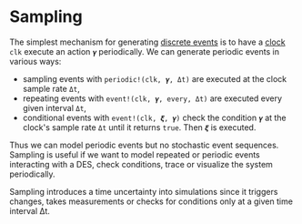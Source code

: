 # Sampling

The simplest mechanism for generating [discrete events](events.md) is to have a [clock](clocks.md) `clk` execute an action `𝜸` periodically. We can generate periodic events in various ways:

- sampling events with `periodic!(clk, 𝜸, Δt)` are executed at the clock sample rate `Δt`,
- repeating events with `event!(clk, 𝜸, every, Δt)` are executed every given interval `Δt`,
- conditional events with `event!(clk, 𝝃, 𝜸)` check the condition `𝜸` at the clock's sample rate `Δt` until it returns `true`. Then `𝝃` is executed.

Thus we can model periodic events but no stochastic event sequences. Sampling is useful if we want to model repeated or periodic events interacting with a DES, check conditions, trace or visualize the system periodically.

Sampling introduces a time uncertainty into simulations since it triggers changes, takes measurements or checks for conditions only at a given time interval Δt.
